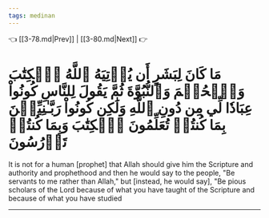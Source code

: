 ```yaml
---
tags: medinan
---
```


👈 [[3-78.md|Prev]] | [[3-80.md|Next]] 👉

# مَا كَانَ لِبَشَرٍ أَن يُؤۡتِيَهُ ٱللَّهُ ٱلۡكِتَٰبَ وَٱلۡحُكۡمَ وَٱلنُّبُوَّةَ ثُمَّ يَقُولَ لِلنَّاسِ كُونُواْ عِبَادٗا لِّي مِن دُونِ ٱللَّهِ وَلَٰكِن كُونُواْ رَبَّـٰنِيِّـۧنَ بِمَا كُنتُمۡ تُعَلِّمُونَ ٱلۡكِتَٰبَ وَبِمَا كُنتُمۡ تَدۡرُسُونَ

It is not for a human [prophet] that Allah should give him the Scripture and authority and prophethood and then he would say to the people, "Be servants to me rather than Allah," but [instead, he would say], "Be pious scholars of the Lord because of what you have taught of the Scripture and because of what you have studied

---

